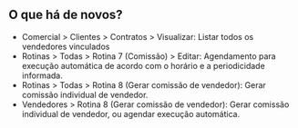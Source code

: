 ## O que há de novos?

* Comercial > Clientes > Contratos > Visualizar: Listar todos os vendedores vinculados
* Rotinas > Todas > Rotina 7 (Comissão) > Editar: Agendamento para execução automática de acordo com o horário e a periodicidade informada.
* Rotinas > Todas > Rotina 8 (Gerar comissão de vendedor): Gerar comissão individual de vendedor.
* Vendedores > Rotina 8 (Gerar comissão de vendedor): Gerar comissão individual de vendedor, ou agendar execução automática.
